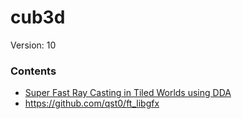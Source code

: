 # cub3d
Version: 10


### Contents
- [Super Fast Ray Casting in Tiled Worlds using DDA](https://www.youtube.com/watch?v=NbSee-XM7WA)
- https://github.com/qst0/ft_libgfx
